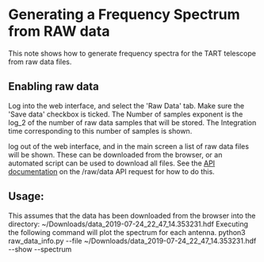 # Generating a Frequency Spectrum from RAW data

This note shows how to generate frequency spectra for the TART telescope from raw data files.

## Enabling raw data

Log into the web interface, and select the 'Raw Data' tab. Make sure the 'Save data' checkbox is ticked. The Number of samples exponent is the log_2 of the number of raw data samples that will be stored. The Integration time corresponding to this number of samples is shown.

log out of the web interface, and in the main screen a list of raw data files will be shown. These can be downloaded from the browser, or an automated script can be used to download all files. See the  [API documentation](https://tart.elec.ac.nz/doc/#api-Acquisiton-get_raw_data_file_handles) on the /raw/data API request for how to do this.


## Usage:

This assumes that the data has been downloaded from the browser into the directory:
    ~/Downloads/data_2019-07-24_22_47_14.353231.hdf
Executing the following command will plot the spectrum for each antenna.
    python3 raw_data_info.py --file ~/Downloads/data_2019-07-24_22_47_14.353231.hdf --show --spectrum

    
